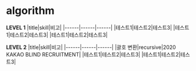 # algorithm

**LEVEL 1**
|title|skill|비고|
|------|------|------|
|테스트1|테스트2|테스트3|
|테스트1|테스트2|테스트3|
|테스트1|테스트2|테스트3|


**LEVEL 2**
|title|skill|비고|
|------|------|------|
|괄호 변환|recursive|2020 KAKAO BLIND RECRUITMENT|
|테스트1|테스트2|테스트3|
|테스트1|테스트2|테스트3|
